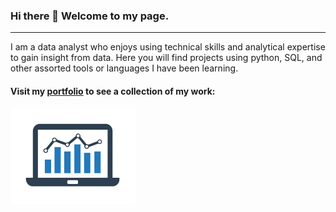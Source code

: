 ### Hi there 👋 Welcome to my page.
-----

I am a data analyst who enjoys using technical skills and analytical expertise to gain insight from data. Here you will find projects using python, SQL, and other assorted tools or languages I have been learning.  

<h4>Visit my <a href="https://mandi1120.github.io/" target="_blank">portfolio</a> to see a collection of my work: </h4>  
<a href="https://mandi1120.github.io/" target="_blank"><img src="https://github.com/mandi1120/mandi1120/raw/main/portfolio.png" alt="Portfolio" width="200">
  
<br>
<br>


<!--
see https://github.com/anuraghazra/github-readme-stats for stats box instructions
                                               
**mandi1120/mandi1120** is a ✨ _special_ ✨ repository because its `README.md` (this file) appears on your GitHub profile.

Here are some ideas to get you started:

- 🔭 I’m currently working on ...
- 🌱 I’m currently learning ...
- 👯 I’m looking to collaborate on ...
- 🤔 I’m looking for help with ...
- 💬 Ask me about ...
- 📫 How to reach me: ...
- 😄 Pronouns: ...
- ⚡ Fun fact: ...


-->

